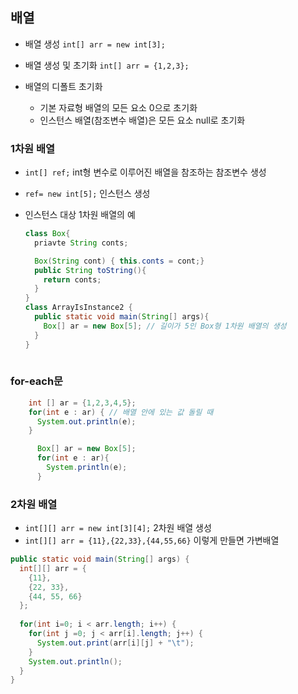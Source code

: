 ## 배열
  - 배열 생성
  ```int[] arr = new int[3];```
  
  - 배열 생성 및 초기화 
  ```int[] arr = {1,2,3};```
  
  - 배열의 디폴트 초기화
    - 기본 자료형 배열의 모든 요소 0으로 초기화
    - 인스턴스 배열(참조변수 배열)은 모든 요소 null로 초기화
  
  ### 1차원 배열
  - ```int[] ref;``` int형 변수로 이루어진 배열을 참조하는 참조변수 생성    
  - ```ref= new int[5];``` 인스턴스 생성
  
  - 인스턴스 대상 1차원 배열의 예
    ```java
    class Box{
      priavte String conts;

      Box(String cont) { this.conts = cont;}
      public String toString(){
        return conts;
      }
    }
    class ArrayIsInstance2 {
      public static void main(String[] args){
        Box[] ar = new Box[5]; // 길이가 5인 Box형 1차원 배열의 생성
      }
    }
  
  ### for-each문
  ```java
      int [] ar = {1,2,3,4,5};
      for(int e : ar) { // 배열 안에 있는 값 돌릴 때
        System.out.println(e);
      }
  ```
    
  ```java
        Box[] ar = new Box[5];
        for(int e : ar){
          System.println(e);
        }
  ```

  ### 2차원 배열
  - ```int[][] arr = new int[3][4];``` 2차원 배열 생성
  - ```int[][] arr = {11},{22,33},{44,55,66}``` 이렇게 만들면 가변배열 
  ```java
  public static void main(String[] args) {
    int[][] arr = {
      {11},
      {22, 33},
      {44, 55, 66}
    };
    
    for(int i=0; i < arr.length; i++) {
      for(int j =0; j < arr[i].length; j++) {
        System.out.print(arr[i][j] + "\t");
      }
      System.out.println();
    }  
  }
  ```
  
  
  
  
